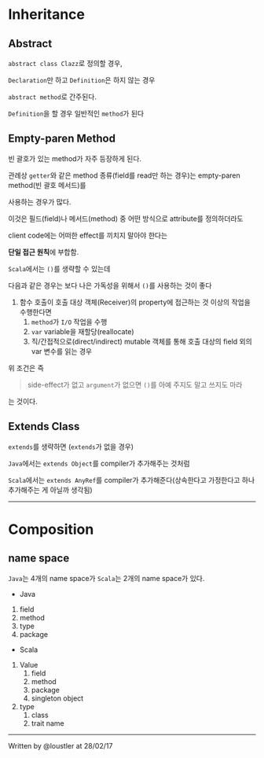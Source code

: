 # Inheritance 

## Abstract 
`abstract class Clazz`로 정의할 경우, 

`Declaration`만 하고 `Definition`은 하지 않는 경우 

`abstract method`로 간주된다.

`Definition`을 할 경우 일반적인 `method`가 된다

## Empty-paren Method
빈 괄호가 있는 method가 자주 등장하게 된다.

관례상 `getter`와 같은 method 종류(field를 read만 하는 경우)는 empty-paren method(빈 괄호 메서드)를 

사용하는 경우가 많다.

이것은 필드(field)나 메서드(method) 중 어떤 방식으로 attribute를 정의하더라도 

client code에는 어떠한 effect를 끼치지 말아야 한다는 

**단일 접근 원칙**에 부합함.

`Scala`에서는 `()`를 생략할 수 있는데 

다음과 같은 경우는 보다 나은 가독성을 위해서 `()`를 사용하는 것이 좋다

1. 함수 호출이 호출 대상 객체(Receiver)의 property에 접근하는 것 이상의 작업을 수행한다면 
   1. `method`가 `I/O` 작업을 수행
   2. `var` variable을 재할당(reallocate)
   3. 직/간접적으로(direct/indirect) mutable 객체를 통해 호출 대상의 field 외의 var 변수를 읽는 경우

위 조건은 즉

> side-effect가 없고 `argument`가 없으면 `()`를 아예 주지도 말고 쓰지도 마라

는 것이다.

## Extends Class
 `extends`를 생략하면 (`extends`가 없을 경우)

 `Java`에서는 `extends Object`를 compiler가 추가해주는 것처럼

 `Scala`에서는 `extends AnyRef`를 compiler가 추가해준다(상속한다고 가정한다고 하나 추가해주는 게 아닐까 생각됨)

-----
# Composition

## name space
`Java`는 4개의 name space가
`Scala`는 2개의 name space가 있다.

 - Java 
  1. field
  1. method 
  1. type
  1. package
 - Scala
  1. Value
     1. field
     1. method
     1. package
     1. singleton object
  1. type
     1. class
     1. trait name


-----
Written by @loustler at 28/02/17